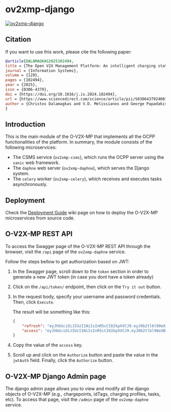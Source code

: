 # ov2xmp-django

[![ov2xmp-django](https://github.com/EV4EU/ov2xmp-django/actions/workflows/docker-image.yml/badge.svg)](https://github.com/EV4EU/ov2xmp-django/actions/workflows/docker-image.yml) 

## Citation

If you want to use this work, please cite the following paper:

```bibtex
@article{DALAMAGKAS2025102494,
title = {The Open V2X Management Platform: An intelligent charging station management system},
journal = {Information Systems},
volume = {129},
pages = {102494},
year = {2025},
issn = {0306-4379},
doi = {https://doi.org/10.1016/j.is.2024.102494},
url = {https://www.sciencedirect.com/science/article/pii/S0306437924001522},
author = {Christos Dalamagkas and V.D. Melissianos and George Papadakis and Angelos Georgakis and Vasileios-Martin Nikiforidis and Kostas Hrissagis-Chrysagis}
}
```

## Introduction

This is the main module of the O-V2X-MP that implements all the OCPP functionalities of the platform. In summary, the module consists of the following microservices:

- The CSMS service (`ov2xmp-csms`), which runs the OCPP server using the `sanic` web framework.
- The `daphne` web server (`ov2xmp-daphne`), which serves the Django system.
- The `celery` worker (`ov2xmp-celery`), which receives and executes tasks asynchronously.

## Deployment

Check the [Deployment Guide](https://github.com/EV4EU/ov2xmp-django/wiki/Deployment-Guide) wiki page on how to deploy the O-V2X-MP microservices from source code.

## O-V2X-MP REST API

To access the Swagger page of the O-V2X-MP REST API through the browser, visit the `/api` page of the `ov2xmp-daphne` service.

Follow the steps bellow to get authorization based on JWT:

1. In the Swagger page, scroll down to the `token` section in order to generate a new JWT token (in case you dont have a token already)

2. Click on the `/api/token/` endpoint, then click on the `Try it out` button.

3. In the request body, specify your username and password credentials. Then, click `Execute`.

    The result will be something like this:

    ```json
    {
        "refresh": "eyJhbGciOiJIUzI1NiIsInR5cCI6IkpXVCJ9.eyJ0b2tlbl90eXBlIjoicmVmcmVzaCIsImV4cCI6MTY5MzM4NjEzMSwiaWF0IjoxNjkzMjk5NzMxLCJqdGkiOiJhZjdjZWZmNmVkYTk0ZjljOTY0YTQ0NDljYmQ3NDE2OCIsInVzZXJfaWQiOjF9.kVQ1N8NH2RMkQBE1fbEAC7RwqDPD-nlKZbozxuTmPlQ",
        "access": "eyJhbGciOiJIUzI1NiIsInR5cCI6IkpXVCJ9.eyJ0b2tlbl90eXBlIjoiYWNjZXNzIiwiZXhwIjoxNjk1ODkxNzMxLCJpYXQiOjE2OTMyOTk3MzEsImp0aSI6IjlkNjkyNTU2ZWYzMDQ3YTFiZDg0Mzc5ZTZiMzJiMTExIiwidXNlcl9pZCI6MX0.up0gL5vhVlTMkQ1qRgrxIXo4rUbZl1N4tzlA47O4PxA"
    }
    ```

4. Copy the value of the `access` key.

5. Scroll up and click on the `Authorize` button and paste the value in the `jwtAuth` field. Finally, click the `Authorize` button.

## O-V2X-MP Django Admin page

The django admin page allows you to view and modify all the django objects of O-V2X-MP (e.g., chargepoints, idTags, charging profiles, tasks, etc). To access that page, visit the `/admin` page of the `ov2xmp-daphne` service.
